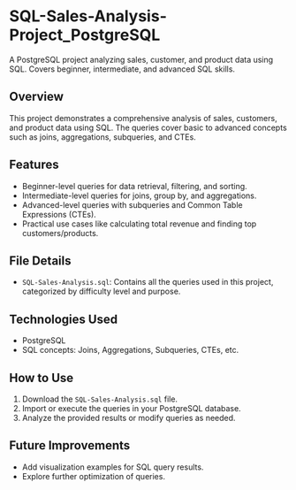 # SQL-Sales-Analysis-Project_PostgreSQL
A PostgreSQL project analyzing sales, customer, and product data using SQL. Covers beginner, intermediate, and advanced SQL skills.

## Overview
This project demonstrates a comprehensive analysis of sales, customers, and product data using SQL. The queries cover basic to advanced concepts such as joins, aggregations, subqueries, and CTEs.

## Features
- Beginner-level queries for data retrieval, filtering, and sorting.
- Intermediate-level queries for joins, group by, and aggregations.
- Advanced-level queries with subqueries and Common Table Expressions (CTEs).
- Practical use cases like calculating total revenue and finding top customers/products.

## File Details
- `SQL-Sales-Analysis.sql`: Contains all the queries used in this project, categorized by difficulty level and purpose.

## Technologies Used
- PostgreSQL
- SQL concepts: Joins, Aggregations, Subqueries, CTEs, etc.

## How to Use
1. Download the `SQL-Sales-Analysis.sql` file.
2. Import or execute the queries in your PostgreSQL database.
3. Analyze the provided results or modify queries as needed.

## Future Improvements
- Add visualization examples for SQL query results.
- Explore further optimization of queries.
